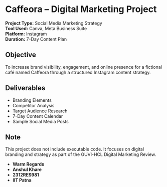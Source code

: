 # Caffeora – Digital Marketing Project

**Project Type:** Social Media Marketing Strategy  
**Tool Used:** Canva, Meta Business Suite  
**Platform:** Instagram  
**Duration:** 7-Day Content Plan  

## Objective
To increase brand visibility, engagement, and online presence for a fictional café named Caffeora through a structured Instagram content strategy.

## Deliverables
- Branding Elements
- Competitor Analysis
- Target Audience Research
- 7-Day Content Calendar
- Sample Social Media Posts

## Note
This project does not include executable code. It focuses on digital branding and strategy as part of the GUVI-HCL Digital Marketing Review.




- **Warm Regards** 
- **Anshul Khare**
- **2312RES981**
- **IIT Patna**
